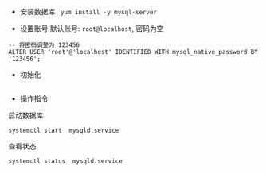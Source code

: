 - 安装数据库
` yum install -y mysql-server`

- 设置账号
默认账号: `root@localhost`, 密码为空
```
-- 将密码调整为 123456
ALTER USER 'root'@'localhost' IDENTIFIED WITH mysql_native_password BY '123456';

```

- 初始化

```

```

- 操作指令

启动数据库
```
systemctl start  mysqld.service
```

查看状态
```
systemctl status  mysqld.service
```


